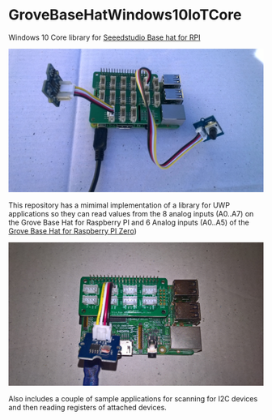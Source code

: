 # GroveBaseHatWindows10IoTCore
Windows 10 Core library for [Seeedstudio Base hat for RPI](https://www.seeedstudio.com/Grove-Base-Hat-for-Raspberry-Pi-p-3186.html)

![Base Hat with ADXL345 and rotary angle sensor](GroveBaseHatRPIADXL345AndRotaryAngleSensor.jpg)

This repository has a mimimal implementation of a library for UWP applications so they can read values from the 8 analog inputs (A0..A7) on the Grove Base Hat for Raspberry PI and 6 Analog inputs (A0..A5) of the [Grove Base Hat for Raspberry PI Zero](https://www.seeedstudio.com/Grove-Base-Hat-for-Raspberry-Pi-Zero-p-3187.html))

![Base Hat with light sensor](GroveBaseHatForRPI0.jpg)

Also includes a couple of sample applications for scanning for I2C devices and then reading registers of attached devices.
